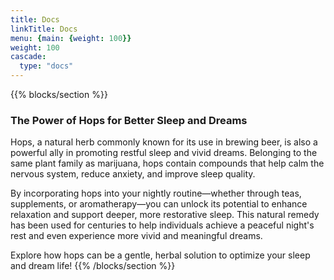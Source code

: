 ```yaml
---
title: Docs
linkTitle: Docs
menu: {main: {weight: 100}}
weight: 100
cascade: 
  type: "docs"
---
```

{{% blocks/section %}}
### The Power of Hops for Better Sleep and Dreams

Hops, a natural herb commonly known for its use in brewing beer, is also a powerful ally in promoting restful sleep and vivid dreams. Belonging to the same plant family as marijuana, hops contain compounds that help calm the nervous system, reduce anxiety, and improve sleep quality. 

By incorporating hops into your nightly routine—whether through teas, supplements, or aromatherapy—you can unlock its potential to enhance relaxation and support deeper, more restorative sleep. This natural remedy has been used for centuries to help individuals achieve a peaceful night's rest and even experience more vivid and meaningful dreams.

Explore how hops can be a gentle, herbal solution to optimize your sleep and dream life!
{{% /blocks/section %}}